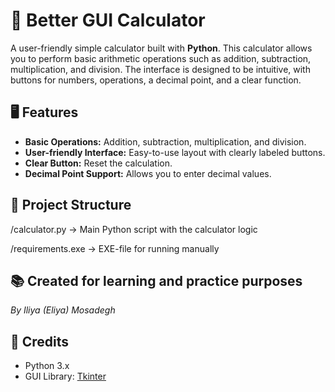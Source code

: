 # 🧮 Better GUI Calculator

A user-friendly simple calculator built with **Python**. This calculator allows you to perform basic arithmetic operations such as addition, subtraction, multiplication, and division. The interface is designed to be intuitive, with buttons for numbers, operations, a decimal point, and a clear function.

## 🖥 Features
- **Basic Operations:** Addition, subtraction, multiplication, and division.
- **User-friendly Interface:** Easy-to-use layout with clearly labeled buttons.
- **Clear Button:** Reset the calculation.
- **Decimal Point Support:** Allows you to enter decimal values.

## 📂 Project Structure
/calculator.py → Main Python script with the calculator logic

/requirements.exe → EXE-file for running manually

## 📚 Created for learning and practice purposes

_By Iliya (Eliya) Mosadegh_

## 🎨 Credits
- Python 3.x
- GUI Library: [Tkinter](https://wiki.python.org/moin/TkInter)
